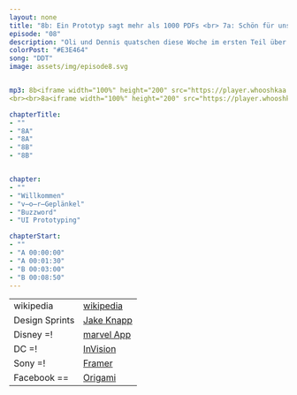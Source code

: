 ```yaml
---
layout: none
title: "8b: Ein Prototyp sagt mehr als 1000 PDFs <br> 7a: Schön für uns"
episode: "08"
description: "Oli und Dennis quatschen diese Woche im ersten Teil über beeindruckende U-Boote, neue Jobs und fantastische Storytelling Tools. Der zweite Teil wird ganz meta mit Buzzwords und einem UI Prototyping 101"
colorPost: "#E3E464"
song: "DDT"
image: assets/img/episode8.svg


mp3: 8b<iframe width="100%" height="200" src="https://player.whooshkaa.com/player/episode/id/103624?visual=true" frameborder="0"></iframe>
<br><br>8a<iframe width="100%" height="200" src="https://player.whooshkaa.com/player/episode/id/100442?visual=true" frameborder="0"></iframe>

chapterTitle:
- ""
- "8A"
- "8A"
- "8B"
- "8B"


chapter:
- ""
- "Willkommen"
- "v̶o̶r̶Geplänkel"
- "Buzzword"
- "UI Prototyping"

chapterStart:
- ""
- "A 00:00:00"
- "A 00:01:30"
- "B 00:03:00"
- "B 00:08:50"
---
```


<!-- nach 8 einträgen ein neues table erstellen, danke :) !-->

| | |
|:-|:-|
|wikipedia | [wikipedia](www.wikipedia.de )|
|Design Sprints| [Jake Knapp](http://www.thesprintbook.com/) |
|Disney =! |  [marvel App](https://marvelapp.com/)|
| DC =!| [InVision](https://invision.com/) |
| Sony =! | [Framer](https://framer.com/)  |
| Facebook == | [Origami](https://origami.design/)  |
